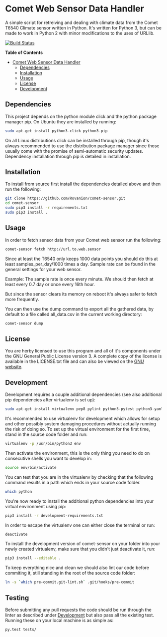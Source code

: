 Comet Web Sensor Data Handler
=============================

A simple script for retreiving and dealing with climate data from the Comet T6540 Climate sensor written in Python. It's written for Python 3, but can be made to work in Python 2 with minor modifications to the uses of URLlib.

[![Build Status](https://travis-ci.org/Rovanion/comet-sensor.svg)](https://travis-ci.org/Rovanion/comet-sensor)

<!-- markdown-toc start - Don't edit this section. Run M-x markdown-toc-generate-toc again -->
**Table of Contents**

- [Comet Web Sensor Data Handler](#comet-web-sensor-data-handler)
    - [Dependencies](#dependencies)
    - [Installation](#installation)
    - [Usage](#usage)
    - [License](#license)
    - [Development](#development)

<!-- markdown-toc end -->



Dependencies
------------

This project depends on the python module click and the python package manager pip. On Ubuntu they are installed by running:

```bash
sudo apt-get install python3-click python3-pip
```

On all Linux distributions click can be installed through pip, though it's always recommended to use the distribution package manager since those usually come with the promise of semi-automatic security updates. Dependency installation through pip is detailed in installation.



Installation
------------

To install from source first install the dependencies detailed above and then run the following:

```bash
git clone https://github.com/Rovanion/comet-sensor.git
cd comet-sensor
sudo pip3 install -r requirements.txt
sudo pip3 install .
```



Usage
-----

In order to fetch sensor data from your Comet web sensor run the following:

```bash
comet-sensor fetch http://url.to.web.sensor
```

Since at least the T6540 only keeps 1000 data points you should do this at least samples\_per\_day/1000 times a day. Sample rate can be found in the general settings for your web sensor.

Example: The sample rate is once every minute. We should then fetch at least every 0.7 day or once every 16th hour.

But since the sensor clears its memory on reboot it's always safer to fetch more frequently.

You can then use the dump command to export all the gathered data, by default to a file called all_data.csv in the current working directory:

```bash
comet-sensor dump
```



License
-------

You are herby licensed to use this program and all of it's components under the GNU General Public License version 3. A complete copy of the license is available in the LICENSE.txt file and can also be viewed on the [GNU website](http://www.gnu.org/licenses/gpl-3.0.html).



Development
-----------

Development requires a couple additional dependencies (see also additional pip dependencies after virtualenv is set up):

```bash
sudo apt-get install virtualenv pep8 pylint python3-pytest python3-yaml
```

It's recommended to use virtualenv for development which allows for setup and other possibly system damaging procedures without actually running the risk of doing so. To set up the virtual environment for the first time, stand in the source code folder and run:

```bash
virtualenv -p /usr/bin/python3 env
```

Then activate the environment, this is the only thing you need to do on consecutive shells you want to develop in:

```bash
source env/bin/activate
```

You can test that you are in the virtualenv by checking that the following command results in a path which ends in your source code folder.

```bash
which python
```

You're now ready to install the additional python dependencies into your virtual environment using pip:

```bash
pip3 install -r development-requirements.txt
```

In order to escape the virtualenv one can either close the terminal or run:

```bash
deactivate
```
To install the development version of comet-sensor on your folder into your newly created virtualenv, make sure that you didn't just deactivate it, run:

```bash
pip3 install --editable .
```

To keep everything nice and clean we should also lint our code before commiting it, still standing in the root of the source code folder:

```bash
ln -s `which pre-commit.git-lint.sh` .git/hooks/pre-commit
```


Testing
-------

Before submitting any pull requests the code should be run through the linter as described under [Development](#development) but also pass all the existing test. Running these on your local machine is as simple as:

```bash
py.test tests/
```
